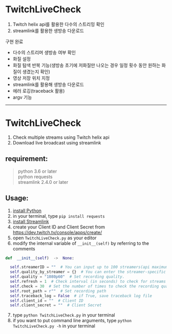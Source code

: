 # TwitchLiveCheck

1. Twitch helix api를 활용한 다수의 스트리밍 확인
2. streamlink를 활용한 생방송 다운로드


구현 완료   
* 다수의 스트리머 생방송 여부 확인
* 화질 설정
* 화질 탐색 반복 기능(생방송 초기에 저화질만 나오는 경우 일정 횟수 동안 원하는 화질이 생겼는지 확인)
* 영상 저장 위치 지정
* streamlink를 활용해 생방송 다운로드
* 에러 로깅(traceback 활용)
* argv 기능
***

# TwitchLiveCheck

1. Check multiple streams using Twitch helix api
2. Download live broadcast using streamlink


## requirement:
> python 3.6 or later   
> python requests   
> streamlink 2.4.0 or later   


## Usage:
1. [install Python](https://www.python.org/downloads/)
2. in your terminal, type `pip install requests`
3. [install Streamlink](https://github.com/streamlink/streamlink/releases)
4. create your Client ID and Client Secret from <https://dev.twitch.tv/console/apps/create/>
5. open `TwitchLiveCheck.py` as your editor
6. modify the internal variable of `__init__(self)` by referring to the comments
```python
def  __init__(self)  ->  None:

  self.streamerID = ""  # You can input up to 100 streamers(api maximum limit), separated by spaces
  self.quality_by_streamer = {}  # You can enter the streamer-specific quality if necessary. Don't overlap self.streamerID. example: {"username 1":"quality 1", "username 2":"quality 2"}
  self.quality = "1080p60"  # Set recording quality.
  self.refresh = 1  # Check interval (in seconds) to check for streams
  self.check = 30  # Set the number of times to check the recording quality. If there's no recording quality beyond the number of searches, change the quality to best.
  self.root_path = r""  # Set recording path
  self.traceback_log = False  # if True, save traceback log file
  self.client_id = ""  # Client ID
  self.client_secret = ""  # Client Secret
```
7. type `python TwitchLiveCheck.py` in your terminal
8. if you want to put command line arguments, type `python TwitchLiveCheck.py -h` in your terminal